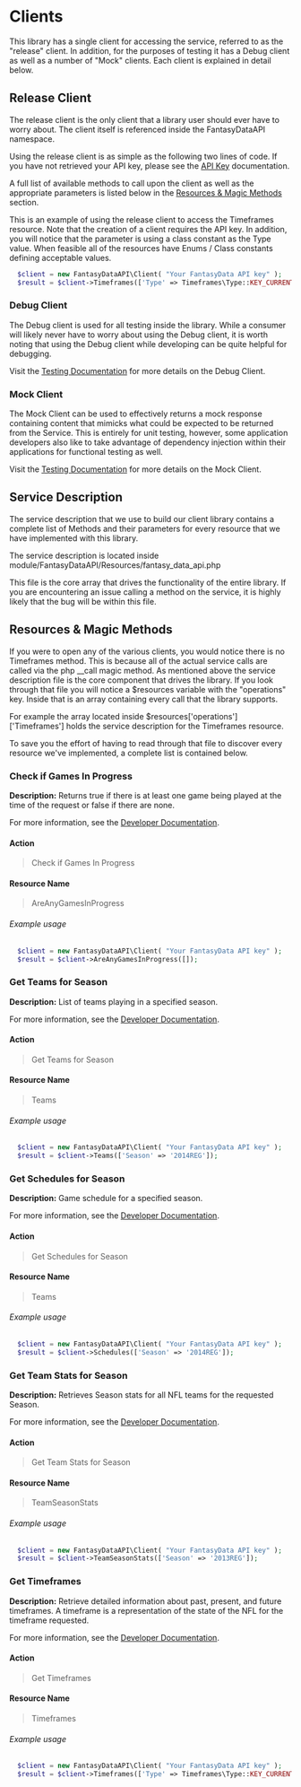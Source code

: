 # Clients
This library has a single client for accessing the service, referred to as the "release"
client. In addition, for the purposes of testing it has a Debug client as well as a
number of "Mock" clients. Each client is explained in detail below.

## <a name="release-client"></a>Release Client
The release client is the only client that a library user should ever have to worry
about. The client itself is referenced inside the FantasyDataAPI namespace.

Using the release client is as simple as the following two lines of code. If you have
not retrieved your API key, please see the [API Key](FANTASYDATA.md#api-key) documentation.

A full list of available methods to call upon the client as well as the appropriate
parameters is listed below in the [Resources & Magic Methods](CLIENTS.md#methods)
section.

This is an example of using the release client to access the Timeframes resource.
Note that the creation of a client requires the API key. In addition, you will
notice that the parameter is using a class constant as the Type value. When
feasible all of the resources have Enums / Class constants defining acceptable
values.

```php
  $client = new FantasyDataAPI\Client( "Your FantasyData API key" );
  $result = $client->Timeframes(['Type' => Timeframes\Type::KEY_CURRENT]);
```

### <a name="debug-client"></a>Debug Client
The Debug client is used for all testing inside the library. While a consumer
will likely never have to worry about using the Debug client, it is worth noting
that using the Debug client while developing can be quite helpful for debugging.

Visit the [Testing Documentation](TESTING.md#debug-client) for more details
on the Debug Client.

### <a name="mock-client"></a>Mock Client
The Mock Client can be used to effectively returns a mock response containing
content that mimicks what could be expected to be returned from the Service. This is
entirely for unit testing, however, some application developers also like to take
advantage of dependency injection within their applications for functional testing
as well.

Visit the [Testing Documentation](TESTING.md#mock-clients) for more details
on the Mock Client.

## <a name="service-description"></a>Service Description
The service description that we use to build our client library contains a
complete list of Methods and their parameters for every resource that we have
implemented with this library.

The service description is located inside module/FantasyDataAPI/Resources/fantasy_data_api.php

This file is the core array that drives the functionality of the entire library.
If you are encountering an issue calling a method on the service, it is highly
likely that the bug will be within this file.

## <a name="methods"></a>Resources & Magic Methods
If you were to open any of the various clients, you would notice there is no
Timeframes method. This is because all of the actual service calls are called via
the php __call magic method. As mentioned above the service description file
is the core component that drives the library. If you look through that file
you will notice a $resources variable with the "operations" key. Inside that
is an array containing every call that the library supports.

For example the array located inside $resources['operations']['Timeframes']
holds the service description for the Timeframes resource.

To save you the effort of having to read through that file to discover every
resource we've implemented, a complete list is contained below.

### Check if Games In Progress
**Description:** Returns true if there is at least one game being played at
the time of the request or false if there are none.

For more information, see the [Developer Documentation](https://developer.fantasydata.com/docs/services/299#1112).

#### Action
> Check if Games In Progress

#### Resource Name
> AreAnyGamesInProgress

###### Example usage
```php
  $client = new FantasyDataAPI\Client( "Your FantasyData API key" );
  $result = $client->AreAnyGamesInProgress([]);
```

### Get Teams for Season
**Description:** List of teams playing in a specified season.

For more information, see the [Developer Documentation](https://developer.fantasydata.com/docs/services/299#1119).

#### Action
> Get Teams for Season

#### Resource Name
> Teams

###### Example usage
```php
  $client = new FantasyDataAPI\Client( "Your FantasyData API key" );
  $result = $client->Teams(['Season' => '2014REG']);
```

### Get Schedules for Season
**Description:** Game schedule for a specified season.

For more information, see the [Developer Documentation](https://developer.fantasydata.com/docs/services/299#1120).

#### Action
> Get Schedules for Season

#### Resource Name
> Teams

###### Example usage
```php
  $client = new FantasyDataAPI\Client( "Your FantasyData API key" );
  $result = $client->Schedules(['Season' => '2014REG']);
```

### Get Team Stats for Season
**Description:** Retrieves Season stats for all NFL teams for the requested Season.

For more information, see the [Developer Documentation](https://developer.fantasydata.com/docs/services/299#1126).

#### Action
> Get Team Stats for Season

#### Resource Name
> TeamSeasonStats

###### Example usage
```php
  $client = new FantasyDataAPI\Client( "Your FantasyData API key" );
  $result = $client->TeamSeasonStats(['Season' => '2013REG']);
```

### <a name="timeframes"></a>Get Timeframes
**Description:** Retrieve detailed information about past, present, and future
timeframes. A timeframe is a representation of the state of the NFL for the
timeframe requested.

For more information, see the [Developer Documentation](https://developer.fantasydata.com/docs/services/299#2117).

#### Action
> Get Timeframes

#### Resource Name
> Timeframes

###### Example usage
```php
  $client = new FantasyDataAPI\Client( "Your FantasyData API key" );
  $result = $client->Timeframes(['Type' => Timeframes\Type::KEY_CURRENT]);
```

